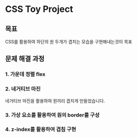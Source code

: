 # CSS Toy Project

## 목표

CSS를 활용하여 하단의 원 두개가 겹치는 모습을 구현해내는것이 목표

## 문제 해결 과정

### 1. 가운데 정렬 flex

### 2. 네거티브 마진

네거티브 마진을 활용하여 원끼리 겹치게 만들었습니다.

### 3. 가상 요소를 활용하여 원의 border를 구성

### 4. z-index를 활용하여 겹침 구현
